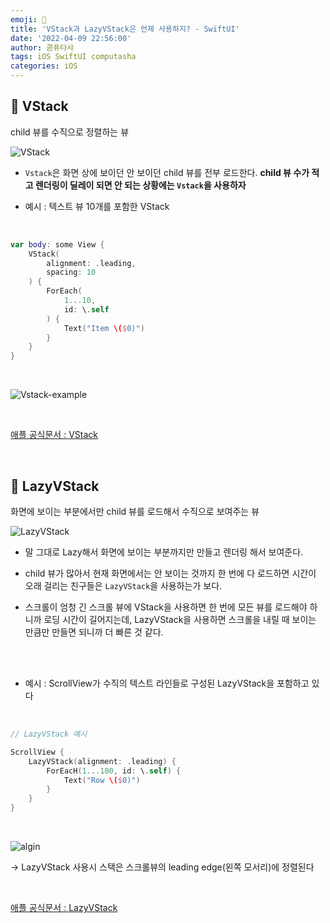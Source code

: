 ```yaml
---
emoji: 📱
title: 'VStack과 LazyVStack은 언제 사용하지? - SwiftUI'
date: '2022-04-09 22:56:00'
author: 콤퓨타샤
tags: iOS SwiftUI computasha
categories: iOS
---
```



## 🥞 VStack

child 뷰를 수직으로 정렬하는 뷰

![VStack](/vstack.png)

- `Vstack`은 화면 상에 보이던 안 보이던 child 뷰를 전부 로드한다. **child 뷰 수가 적고 렌더링이 딜레이 되면 안 되는 상황에는 `Vstack`을 사용하자** 

- 예시 : 텍스트 뷰 10개를 포함한 VStack

<br>

```swift
var body: some View {
    VStack(
        alignment: .leading,
        spacing: 10
    ) {
        ForEach(
            1...10,
            id: \.self
        ) {
            Text("Item \($0)")
        }
    }
}
```

<br>

![Vstack-example](/SwiftUI-VStack.png)

<br>

[애플 공식문서 : VStack](https://developer.apple.com/documentation/swiftui/vstack)


<br>

## 🍔 LazyVStack

화면에 보이는 부분에서만 child 뷰를 로드해서 수직으로 보여주는 뷰

![LazyVStack](/lazyvstack.png)


- 말 그대로 Lazy해서 화면에 보이는 부분까지만 만들고 렌더링 해서 보여준다.
- child 뷰가 많아서 현재 화면에서는 안 보이는 것까지 한 번에 다 로드하면 시간이 오래 걸리는 친구들은 `LazyVStack`을 사용하는가 보다.

- 스크롤이 엄청 긴 스크롤 뷰에 VStack을 사용하면 한 번에 모든 뷰를 로드해야 하니까 로딩 시간이 길어지는데, LazyVStack을 사용하면 스크롤을 내릴 때 보이는 만큼만 만들면 되니까 더 빠른 것 같다.  

<br><br>

- 예시 : ScrollView가 수직의 텍스트 라인들로 구성된 LazyVStack을 포함하고 있다
    

<br>

```swift
// LazyVStack 예시

ScrollView {
	LazyVStack(alignment: .leading) {
		ForEacH(1...100, id: \.self) {
			Text("Row \($0)")
		}
	}
}
```

<br>

![algin](/align.png)

→ LazyVStack 사용시 스택은 스크롤뷰의 leading edge(왼쪽 모서리)에 정렬된다





<br>

[애플 공식문서 : LazyVStack](https://developer.apple.com/documentation/swiftui/lazyvstack)


<br>

```toc

```